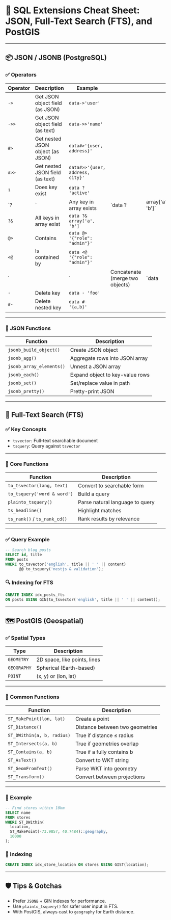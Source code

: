 # 📄 SQL Extensions Cheat Sheet: JSON, Full-Text Search (FTS), and PostGIS

---

## 📦 JSON / JSONB (PostgreSQL)

### ✅ Operators

| Operator | Description                      | Example                          |                                 |                    |     |                   |
| -------- | -------------------------------- | -------------------------------- | ------------------------------- | ------------------ | --- | ----------------- |
| `->`     | Get JSON object field (as JSON)  | `data->'user'`                   |                                 |                    |     |                   |
| `->>`    | Get JSON object field (as text)  | `data->>'name'`                  |                                 |                    |     |                   |
| `#>`     | Get nested JSON object (as JSON) | `data#>'{user, address}'`        |                                 |                    |     |                   |
| `#>>`    | Get nested JSON field (as text)  | `data#>>'{user, address, city}'` |                                 |                    |     |                   |
| `?`      | Does key exist                   | `data ? 'active'`                |                                 |                    |     |                   |
| \`?      | \`                               | Any key in array exists          | \`data ?                        | array\['a', 'b']\` |     |                   |
| `?&`     | All keys in array exist          | `data ?& array['a', 'b']`        |                                 |                    |     |                   |
| `@>`     | Contains                         | `data @> '{"role": "admin"}'`    |                                 |                    |     |                   |
| `<@`     | Is contained by                  | `data <@ '{"role": "admin"}'`    |                                 |                    |     |                   |
| \`       |                                  | \`                               | Concatenate (merge two objects) | \`data             |     | '{"new": true}'\` |
| `-`      | Delete key                       | `data - 'foo'`                   |                                 |                    |     |                   |
| `#-`     | Delete nested key                | `data #- '{a,b}'`                |                                 |                    |     |                   |

---

### 🔧 JSON Functions

| Function                 | Description                     |
| ------------------------ | ------------------------------- |
| `jsonb_build_object()`   | Create JSON object              |
| `jsonb_agg()`            | Aggregate rows into JSON array  |
| `jsonb_array_elements()` | Unnest a JSON array             |
| `jsonb_each()`           | Expand object to key-value rows |
| `jsonb_set()`            | Set/replace value in path       |
| `jsonb_pretty()`         | Pretty-print JSON               |

---

## 🔎 Full-Text Search (FTS)

### ✅ Key Concepts

- `tsvector`: Full-text searchable document
- `tsquery`: Query against `tsvector`

---

### 🔧 Core Functions

| Function                     | Description                     |
| ---------------------------- | ------------------------------- |
| `to_tsvector(lang, text)`    | Convert to searchable form      |
| `to_tsquery('word & word')`  | Build a query                   |
| `plainto_tsquery()`          | Parse natural language to query |
| `ts_headline()`              | Highlight matches               |
| `ts_rank()` / `ts_rank_cd()` | Rank results by relevance       |

---

### ✅ Query Example

```sql
-- Search blog posts
SELECT id, title
FROM posts
WHERE to_tsvector('english', title || ' ' || content)
      @@ to_tsquery('nestjs & validation');
```

### 🔍 Indexing for FTS

```sql
CREATE INDEX idx_posts_fts
ON posts USING GIN(to_tsvector('english', title || ' ' || content));
```

---

## 🗺️ PostGIS (Geospatial)

### ✅ Spatial Types

| Type        | Description                  |
| ----------- | ---------------------------- |
| `GEOMETRY`  | 2D space, like points, lines |
| `GEOGRAPHY` | Spherical (Earth-based)      |
| `POINT`     | (x, y) or (lon, lat)         |

---

### 🧮 Common Functions

| Function                   | Description                     |
| -------------------------- | ------------------------------- |
| `ST_MakePoint(lon, lat)`   | Create a point                  |
| `ST_Distance()`            | Distance between two geometries |
| `ST_DWithin(a, b, radius)` | True if distance ≤ radius       |
| `ST_Intersects(a, b)`      | True if geometries overlap      |
| `ST_Contains(a, b)`        | True if a fully contains b      |
| `ST_AsText()`              | Convert to WKT string           |
| `ST_GeomFromText()`        | Parse WKT into geometry         |
| `ST_Transform()`           | Convert between projections     |

---

### 🧭 Example

```sql
-- Find stores within 10km
SELECT name
FROM stores
WHERE ST_DWithin(
  location,
  ST_MakePoint(-73.9857, 40.7484)::geography,
  10000
);
```

### 🧱 Indexing

```sql
CREATE INDEX idx_store_location ON stores USING GIST(location);
```

---

## 🛡️ Tips & Gotchas

- Prefer `JSONB` + GIN indexes for performance.
- Use `plainto_tsquery()` for safer user input in FTS.
- With PostGIS, always cast to `geography` for Earth distance.
